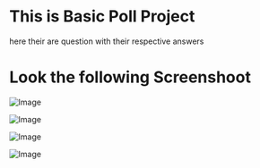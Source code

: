 # This is Basic Poll Project
here their are question with their respective answers
# Look the following Screenshoot

![Image](https://github.com/user-attachments/assets/26dc83fd-dc67-49a3-a51a-d8460192464c)


![Image](https://github.com/user-attachments/assets/27dada5a-61e7-4ff7-980d-cf6045ac8584)

![Image](https://github.com/user-attachments/assets/27dada5a-61e7-4ff7-980d-cf6045ac8584)


![Image](https://github.com/user-attachments/assets/26dc83fd-dc67-49a3-a51a-d8460192464c)
